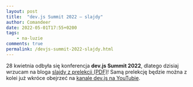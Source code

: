 ```yaml
---
layout: post
title:  "dev.js Summit 2022 – slajdy"
author: Comandeer
date: 2022-05-01T17:55+0200
tags: 
    - na-luzie
comments: true
permalink: /devjs-summit-2022-slajdy.html
---
```


28 kwietnia odbyła się konferencja <b>dev.js Summit 2022</b>, dlatego dzisiaj wrzucam na bloga [slajdy z prelekcji (PDF)](/assets//devjs-summit-2022-slajdy/devjs-2022.pdf)! Samą prelekcję będzie można z kolei już wkróce obejrzeć na [kanale dev.js na YouTubie](https://www.youtube.com/channel/UCxjt-fYLh5DlODJvz7PqH8Q/videos).
